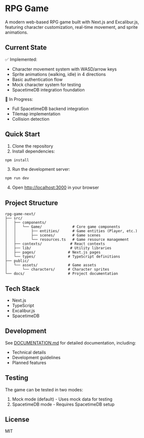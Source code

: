 # RPG Game

A modern web-based RPG game built with Next.js and Excalibur.js, featuring character customization, real-time movement, and sprite animations.

## Current State

✅ Implemented:
- Character movement system with WASD/arrow keys
- Sprite animations (walking, idle) in 4 directions
- Basic authentication flow
- Mock character system for testing
- SpacetimeDB integration foundation

🚧 In Progress:
- Full SpacetimeDB backend integration
- Tilemap implementation
- Collision detection

## Quick Start

1. Clone the repository
2. Install dependencies:
```bash
npm install
```
3. Run the development server:
```bash
npm run dev
```
4. Open [http://localhost:3000](http://localhost:3000) in your browser

## Project Structure

```
rpg-game-next/
├── src/
│   ├── components/
│   │   └── Game/              # Core game components
│   │       ├── entities/      # Game entities (Player, etc.)
│   │       ├── scenes/        # Game scenes
│   │       └── resources.ts   # Game resource management
│   ├── contexts/             # React contexts
│   ├── lib/                  # Utility libraries
│   ├── pages/               # Next.js pages
│   └── types/               # TypeScript definitions
├── public/
│   └── assets/              # Game assets
│       └── characters/      # Character sprites
└── docs/                    # Project documentation
```

## Tech Stack

- Next.js
- TypeScript
- Excalibur.js
- SpacetimeDB

## Development

See [DOCUMENTATION.md](./DOCUMENTATION.md) for detailed documentation, including:
- Technical details
- Development guidelines
- Planned features

## Testing

The game can be tested in two modes:
1. Mock mode (default) - Uses mock data for testing
2. SpacetimeDB mode - Requires SpacetimeDB setup

## License

MIT 